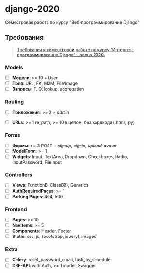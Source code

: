 # django-2020

Семестровая работа по курсу "Веб-программирование Django"

## Требования
> [Требования к семестровой работе по курсу “Интернет-программирование Django” – весна 2020.](https://docs.google.com/document/d/1WQkALZFb_0cbjE1orxk3054h9igxD4mxWk53dBrmZ0A/edit#)

### Models
- [ ] **Модели**: >= 10 *+ User*
- [ ] **Поля**: URL, FK, M2M, File/Image
- [ ] **Запросы**: F, Q, lookup, aggregation

### Routing
- [ ] **Приложения**: >= 2 *+ admin*
- [ ] **URLs**: >= 1 re_path, >= 10 в целом, без хардкода (.html, .py)


### Forms
- [ ] **Формы**: >= 3 POST *+ signup, signin, upload-avatar*
- [ ] **ModelForm**: >= 1
- [ ] **Widgets**: Input, TextArea, Dropdown, Checkboxes, Radio, InputPassword, FileInput

### Controllers
- [ ] **Views**: FunctionB, ClassB(!), Generics
- [ ] **AuthRequiredPages**: >= 1
- [ ] **Parking Pages**: 404, 500

### Frontend
- [ ] **Pages**: >= 10
- [ ] **NavItems**: >= 5
- [ ] **Components**: Header, Footer
- [ ] **Static**: css, js, (bootstrap, jquery), images

### Extra
- [ ] **Celery**: reset_password_email, task_by_schedule
- [ ] **DRF-API**: with Auth, >= 1 model, Swagger
